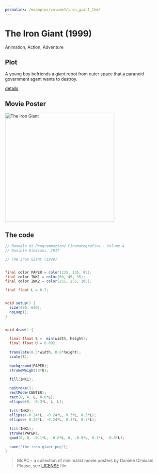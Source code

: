```yaml
---
permalink: /examples/volume4/iron_giant_the/
---
```

# The Iron Giant (1999)

Animation, Action, Adventure

## Plot
A young boy befriends a giant robot from outer space that a paranoid government agent wants to destroy.

[details](https://www.imdb.com/title/tt0129167/)

## Movie Poster
<img src="the-iron-giant.png"  width="360px" title="The Iron Giant">


## The code
```java
// Manuale di Programmazione Cinematografica - Volume 4
// Daniele Olmisani, 2017

// The Iron Giant (1999)


final color PAPER = color(235, 135, 85);
final color INK1 = color(60, 45, 35);
final color INK2 = color(255, 255, 205);

final float L = 0.7;


void setup() {
  size(480, 640);
  noLoop();
}


void draw() {
  
  final float S =  min(width, height);
  final float U = 0.002;
  
  translate(0.5*width, 0.6*height);
  scale(S);
  
  background(PAPER);
  strokeWeight(3*U);
  
  fill(INK1);

  noStroke();
  rectMode(CENTER);
  rect(0, 0, L, 0.6*L);
  ellipse(0, -0.3*L, L, L);
  
  fill(INK2);
  ellipse(-0.24*L, -0.24*L, 0.3*L, 0.3*L);
  ellipse( 0.24*L, -0.24*L, 0.3*L, 0.3*L);
  
  fill(INK1);
  stroke(PAPER);
  quad(0, 0, -0.1*L, -0.8*L, 0, -0.9*L, 0.1*L, -0.8*L);
  
  save("the-iron-giant.png");
}
```

> MdPC - a collection of minimalist movie posters
> by Daniele Olmisani
> Please, see [LICENSE](../../../LICENSE) file
